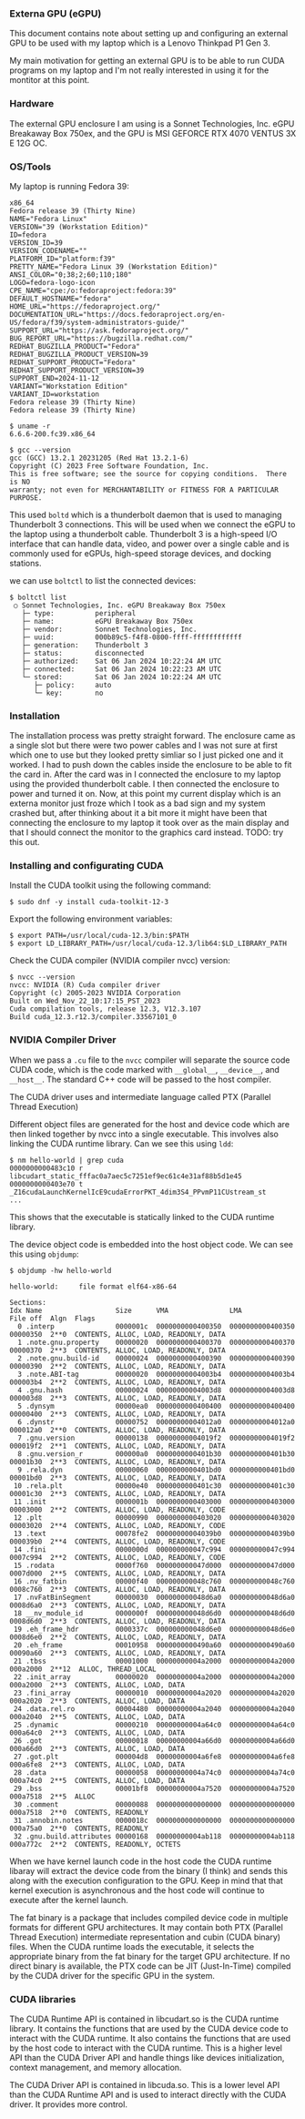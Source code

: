 ### Externa GPU (eGPU)
This document contains note about setting up and configuring an external GPU
to be used with my laptop which is a Lenovo Thinkpad P1 Gen 3.

My main motivation for getting an external GPU is to be able to run CUDA
programs on my laptop and I'm not really interested in using it for the
montitor at this point.

### Hardware
The external GPU enclosure I am using is a Sonnet Technologies, Inc. eGPU
Breakaway Box 750ex, and the GPU is MSI GEFORCE RTX 4070 VENTUS 3X E 12G OC.

### OS/Tools
My laptop is running Fedora 39:
```console
x86_64
Fedora release 39 (Thirty Nine)
NAME="Fedora Linux"
VERSION="39 (Workstation Edition)"
ID=fedora
VERSION_ID=39
VERSION_CODENAME=""
PLATFORM_ID="platform:f39"
PRETTY_NAME="Fedora Linux 39 (Workstation Edition)"
ANSI_COLOR="0;38;2;60;110;180"
LOGO=fedora-logo-icon
CPE_NAME="cpe:/o:fedoraproject:fedora:39"
DEFAULT_HOSTNAME="fedora"
HOME_URL="https://fedoraproject.org/"
DOCUMENTATION_URL="https://docs.fedoraproject.org/en-US/fedora/f39/system-administrators-guide/"
SUPPORT_URL="https://ask.fedoraproject.org/"
BUG_REPORT_URL="https://bugzilla.redhat.com/"
REDHAT_BUGZILLA_PRODUCT="Fedora"
REDHAT_BUGZILLA_PRODUCT_VERSION=39
REDHAT_SUPPORT_PRODUCT="Fedora"
REDHAT_SUPPORT_PRODUCT_VERSION=39
SUPPORT_END=2024-11-12
VARIANT="Workstation Edition"
VARIANT_ID=workstation
Fedora release 39 (Thirty Nine)
Fedora release 39 (Thirty Nine)
```

```console
$ uname -r
6.6.6-200.fc39.x86_64
```

```console
$ gcc --version
gcc (GCC) 13.2.1 20231205 (Red Hat 13.2.1-6)
Copyright (C) 2023 Free Software Foundation, Inc.
This is free software; see the source for copying conditions.  There is NO
warranty; not even for MERCHANTABILITY or FITNESS FOR A PARTICULAR PURPOSE.
```

This used `boltd` which is a thunderbolt daemon that is used to managing
Thunderbolt 3 connections. This will be used when we connect the eGPU to the
laptop using a thunderbolt cable. Thunderbolt 3 is a high-speed I/O interface
that can handle data, video, and power over a single cable and is commonly used
for eGPUs, high-speed storage devices, and docking stations.

we can use `boltctl` to list the connected devices:
```console
$ boltctl list
 ○ Sonnet Technologies, Inc. eGPU Breakaway Box 750ex
   ├─ type:          peripheral
   ├─ name:          eGPU Breakaway Box 750ex
   ├─ vendor:        Sonnet Technologies, Inc.
   ├─ uuid:          000b89c5-f4f8-0800-ffff-ffffffffffff
   ├─ generation:    Thunderbolt 3
   ├─ status:        disconnected
   ├─ authorized:    Sat 06 Jan 2024 10:22:24 AM UTC
   ├─ connected:     Sat 06 Jan 2024 10:22:23 AM UTC
   └─ stored:        Sat 06 Jan 2024 10:22:24 AM UTC
      ├─ policy:     auto
      └─ key:        no
```

### Installation
The installation process was pretty straight forward. The enclosure came as a
single slot but there were two power cables and I was not sure at first which
one to use but they looked pretty simliar so I just picked one and it worked.
I had to push down the cables inside the enclosure to be able to fit the card
in. 
After the card was in I connected the enclosure to my laptop using the provided
thunderbolt cable. I then connected the enclosure to power and turned it on.
Now, at this point my current display which is an externa monitor just froze
which I took as a bad sign and my system crashed but, after thinking about it
a bit more it might have been that connecting the enclosure to my laptop it
took over as the main display and that I should connect the monitor to the
graphics card instead. TODO: try this out.


### Installing and configurating CUDA

Install the CUDA toolkit using the following command:
```console
$ sudo dnf -y install cuda-toolkit-12-3
```

Export the following environment variables:
```console
$ export PATH=/usr/local/cuda-12.3/bin:$PATH
$ export LD_LIBRARY_PATH=/usr/local/cuda-12.3/lib64:$LD_LIBRARY_PATH
```
Check the CUDA compiler (NVIDIA compiler nvcc) version:
```console
$ nvcc --version
nvcc: NVIDIA (R) Cuda compiler driver
Copyright (c) 2005-2023 NVIDIA Corporation
Built on Wed_Nov_22_10:17:15_PST_2023
Cuda compilation tools, release 12.3, V12.3.107
Build cuda_12.3.r12.3/compiler.33567101_0
```

### NVIDIA Compiler Driver
When we pass a `.cu` file to the `nvcc` compiler will separate the source code
CUDA code, which is the code marked with `__global__`, `__device__`, and
`__host__`. The standard C++ code will be passed to the host compiler.

The CUDA driver uses and intermediate language called PTX (Parallel Thread
Execution)

Different object files are generated for the host and device code which are
then linked together by nvcc into a single executable. This involves also
linking the CUDA runtime library. Can we see this using `ldd`:
```console
$ nm hello-world | grep cuda
0000000000483c10 r libcudart_static_fffac0a7aec5c7251ef9ec61c4e31af88b5d1e45
0000000000403e70 t _Z16cudaLaunchKernelIcE9cudaErrorPKT_4dim3S4_PPvmP11CUstream_st
...
```
This shows that the executable is statically linked to the CUDA runtime library.

The device object code is embedded into the host object code. We can see this
using `objdump`:
```console
$ objdump -hw hello-world 

hello-world:     file format elf64-x86-64

Sections:
Idx Name                  Size      VMA               LMA               File off  Algn  Flags
  0 .interp               0000001c  0000000000400350  0000000000400350  00000350  2**0  CONTENTS, ALLOC, LOAD, READONLY, DATA
  1 .note.gnu.property    00000020  0000000000400370  0000000000400370  00000370  2**3  CONTENTS, ALLOC, LOAD, READONLY, DATA
  2 .note.gnu.build-id    00000024  0000000000400390  0000000000400390  00000390  2**2  CONTENTS, ALLOC, LOAD, READONLY, DATA
  3 .note.ABI-tag         00000020  00000000004003b4  00000000004003b4  000003b4  2**2  CONTENTS, ALLOC, LOAD, READONLY, DATA
  4 .gnu.hash             00000024  00000000004003d8  00000000004003d8  000003d8  2**3  CONTENTS, ALLOC, LOAD, READONLY, DATA
  5 .dynsym               00000ea0  0000000000400400  0000000000400400  00000400  2**3  CONTENTS, ALLOC, LOAD, READONLY, DATA
  6 .dynstr               00000752  00000000004012a0  00000000004012a0  000012a0  2**0  CONTENTS, ALLOC, LOAD, READONLY, DATA
  7 .gnu.version          00000138  00000000004019f2  00000000004019f2  000019f2  2**1  CONTENTS, ALLOC, LOAD, READONLY, DATA
  8 .gnu.version_r        000000a0  0000000000401b30  0000000000401b30  00001b30  2**3  CONTENTS, ALLOC, LOAD, READONLY, DATA
  9 .rela.dyn             00000060  0000000000401bd0  0000000000401bd0  00001bd0  2**3  CONTENTS, ALLOC, LOAD, READONLY, DATA
 10 .rela.plt             00000e40  0000000000401c30  0000000000401c30  00001c30  2**3  CONTENTS, ALLOC, LOAD, READONLY, DATA
 11 .init                 0000001b  0000000000403000  0000000000403000  00003000  2**2  CONTENTS, ALLOC, LOAD, READONLY, CODE
 12 .plt                  00000990  0000000000403020  0000000000403020  00003020  2**4  CONTENTS, ALLOC, LOAD, READONLY, CODE
 13 .text                 00078fe2  00000000004039b0  00000000004039b0  000039b0  2**4  CONTENTS, ALLOC, LOAD, READONLY, CODE
 14 .fini                 0000000d  000000000047c994  000000000047c994  0007c994  2**2  CONTENTS, ALLOC, LOAD, READONLY, CODE
 15 .rodata               0000f760  000000000047d000  000000000047d000  0007d000  2**5  CONTENTS, ALLOC, LOAD, READONLY, DATA
 16 .nv_fatbin            00000f40  000000000048c760  000000000048c760  0008c760  2**3  CONTENTS, ALLOC, LOAD, READONLY, DATA
 17 .nvFatBinSegment      00000030  000000000048d6a0  000000000048d6a0  0008d6a0  2**3  CONTENTS, ALLOC, LOAD, READONLY, DATA
 18 __nv_module_id        0000000f  000000000048d6d0  000000000048d6d0  0008d6d0  2**3  CONTENTS, ALLOC, LOAD, READONLY, DATA
 19 .eh_frame_hdr         0000337c  000000000048d6e0  000000000048d6e0  0008d6e0  2**2  CONTENTS, ALLOC, LOAD, READONLY, DATA
 20 .eh_frame             00010958  0000000000490a60  0000000000490a60  00090a60  2**3  CONTENTS, ALLOC, LOAD, READONLY, DATA
 21 .tbss                 00001000  00000000004a2000  00000000004a2000  000a2000  2**12  ALLOC, THREAD_LOCAL
 22 .init_array           00000020  00000000004a2000  00000000004a2000  000a2000  2**3  CONTENTS, ALLOC, LOAD, DATA
 23 .fini_array           00000010  00000000004a2020  00000000004a2020  000a2020  2**3  CONTENTS, ALLOC, LOAD, DATA
 24 .data.rel.ro          00004480  00000000004a2040  00000000004a2040  000a2040  2**5  CONTENTS, ALLOC, LOAD, DATA
 25 .dynamic              00000210  00000000004a64c0  00000000004a64c0  000a64c0  2**3  CONTENTS, ALLOC, LOAD, DATA
 26 .got                  00000018  00000000004a66d0  00000000004a66d0  000a66d0  2**3  CONTENTS, ALLOC, LOAD, DATA
 27 .got.plt              000004d8  00000000004a6fe8  00000000004a6fe8  000a6fe8  2**3  CONTENTS, ALLOC, LOAD, DATA
 28 .data                 00000058  00000000004a74c0  00000000004a74c0  000a74c0  2**5  CONTENTS, ALLOC, LOAD, DATA
 29 .bss                  00001bf8  00000000004a7520  00000000004a7520  000a7518  2**5  ALLOC
 30 .comment              00000088  0000000000000000  0000000000000000  000a7518  2**0  CONTENTS, READONLY
 31 .annobin.notes        0000018c  0000000000000000  0000000000000000  000a75a0  2**0  CONTENTS, READONLY
 32 .gnu.build.attributes 00000168  00000000004ab118  00000000004ab118  000a772c  2**2  CONTENTS, READONLY, OCTETS
```
When we have kernel launch code in the host code the CUDA runtime libaray will
extract the device code from the binary (I think) and sends this along with
the execution configuration to the GPU.
Keep in mind that that kernel execution is asynchronous and the host code will
continue to execute after the kernel launch.

The fat binary is a package that includes compiled device code in multiple
formats for different GPU architectures. It may contain both PTX (Parallel
Thread Execution) intermediate representation and cubin (CUDA binary) files.
When the CUDA runtime loads the executable, it selects the appropriate binary
from the fat binary for the target GPU architecture. If no direct binary is
available, the PTX code can be JIT (Just-In-Time) compiled by the CUDA driver
for the specific GPU in the system.


### CUDA libraries

The CUDA Runtime API is contained in libcudart.so is the CUDA runtime library.
It contains the functions that are used by the CUDA device code to interact with
the CUDA runtime. It also contains the functions that are used by the host code
to interact with the CUDA runtime. This is a higher level API than the CUDA
Driver API and handle things like devices initialization, context management, 
and memory allocation.

The CUDA Driver API is contained in libcuda.so. This is a lower level API than
the CUDA Runtime API and is used to interact directly with the CUDA driver. It
provides more control.
